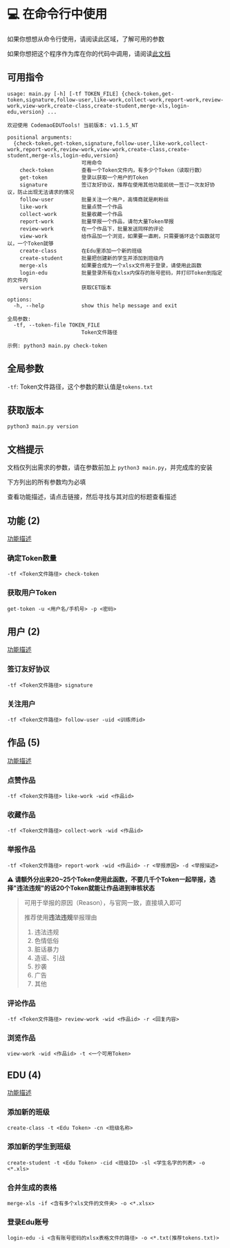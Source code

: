 # 💻 在命令行中使用

如果你想想从命令行使用，请阅读此区域，了解可用的参数

如果你想把这个程序作为库在你的代码中调用，请阅读[此文档](import.md)

## 可用指令

```
usage: main.py [-h] [-tf TOKEN_FILE] {check-token,get-token,signature,follow-user,like-work,collect-work,report-work,review-work,view-work,create-class,create-student,merge-xls,login-edu,version} ...

欢迎使用 CodemaoEDUTools! 当前版本: v1.1.5_NT

positional arguments:
  {check-token,get-token,signature,follow-user,like-work,collect-work,report-work,review-work,view-work,create-class,create-student,merge-xls,login-edu,version}
                        可用命令
    check-token         查看一个Token文件内，有多少个Token（读取行数）
    get-token           登录以获取一个用户的Token
    signature           签订友好协议，推荐在使用其他功能前统一签订一次友好协议，防止出现无法请求的情况
    follow-user         批量关注一个用户，高情商就是刷粉丝
    like-work           批量点赞一个作品
    collect-work        批量收藏一个作品
    report-work         批量举报一个作品，请勿大量Token举报
    review-work         在一个作品下，批量发送同样的评论
    view-work           给作品加一个浏览，如果要一直刷，只需要循环这个函数就可以，一个Token就够
    create-class        在Edu里添加一个新的班级
    create-student      批量把创建新的学生并添加到班级内
    merge-xls           如果要合成为一个xlsx文件用于登录，请使用此函数
    login-edu           批量登录所有在xlsx内保存的账号密码，并打印Token到指定的文件内
    version             获取CET版本

options:
  -h, --help            show this help message and exit

全局参数:
  -tf, --token-file TOKEN_FILE
                        Token文件路径

示例: python3 main.py check-token

```

## 全局参数

`-tf`: Token文件路径，这个参数的默认值是`tokens.txt`

## 获取版本

`python3 main.py version`

## 文档提示

文档仅列出需求的参数，请在参数前加上 `python3 main.py`，并完成库的安装

下方列出的所有参数均为必填

查看功能描述，请点击链接，然后寻找与其对应的标题查看描述

## 功能 (2)

[功能描述](import.md#功能-2)

### 确定Token数量

`-tf <Token文件路径> check-token`

### 获取用户Token

`get-token -u <用户名/手机号> -p <密码>`

## 用户 (2)

[功能描述](import.md#用户-2)

### 签订友好协议

`-tf <Token文件路径> signature`

### 关注用户

`-tf <Token文件路径> follow-user -uid <训练师id>`

## 作品 (5)

[功能描述](import.md#作品-5)

### 点赞作品

`-tf <Token文件路径> like-work -wid <作品id>`

### 收藏作品

`-tf <Token文件路径> collect-work -wid <作品id>`

### 举报作品

`-tf <Token文件路径> report-work -wid <作品id> -r <举报原因> -d <举报描述>`

**⚠️ 请额外分出来20~25个Token使用此函数，不要几千个Token一起举报，选择"违法违规"的话20个Token就能让作品进到审核状态**

> 可用于举报的原因（Reason），与官网一致，直接填入即可
> 
> 推荐使用**违法违规**举报理由
> 1. 违法违规
> 2. 色情低俗
> 3. 脏话暴力
> 4. 造谣、引战
> 5. 抄袭
> 6. 广告
> 7. 其他

### 评论作品

`-tf <Token文件路径> review-work -wid <作品id> -r <回复内容>`

### 浏览作品

`view-work -wid <作品id> -t <一个可用Token>`

## EDU (4)

[功能描述](import.md#edu-4)

### 添加新的班级

`create-class -t <Edu Token> -cn <班级名称>`

### 添加新的学生到班级

`create-student -t <Edu Token> -cid <班级ID> -sl <学生名字的列表> -o <*.xls>`

### 合并生成的表格

`merge-xls -if <含有多个xls文件的文件夹> -o <*.xlsx>`

### 登录Edu账号

`login-edu -i <含有账号密码的xlsx表格文件的路径> -o <*.txt(推荐tokens.txt)>`